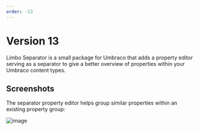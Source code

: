 ```yaml
---
order: -13
---
```


# Version 13

Limbo Separator is a small package for Umbraco that adds a property editor serving as a separator to give a better overview of properties within your Umbraco content types.



## Screenshots

The separator property editor helps group similar properties within an existing property group:

![image](https://user-images.githubusercontent.com/3634580/84443532-1812ef80-ac40-11ea-8077-515c48015070.png)





[NuGetPackage]: https://www.nuget.org/packages/Limbo.Umbraco.Separator
[GitHubRelease]: https://github.com/limbo-works/Limbo.Umbraco.Separator/releases
